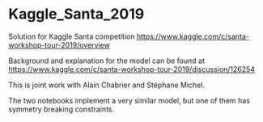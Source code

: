# Kaggle_Santa_2019
Solution for Kaggle Santa competition https://www.kaggle.com/c/santa-workshop-tour-2019/overview

Background and explanation for the model can be found at https://www.kaggle.com/c/santa-workshop-tour-2019/discussion/126254

This is joint work with Alain Chabrier and Stéphane Michel.

The two notebooks implement a very similar model, but one of them has symmetry breaking constraints.
